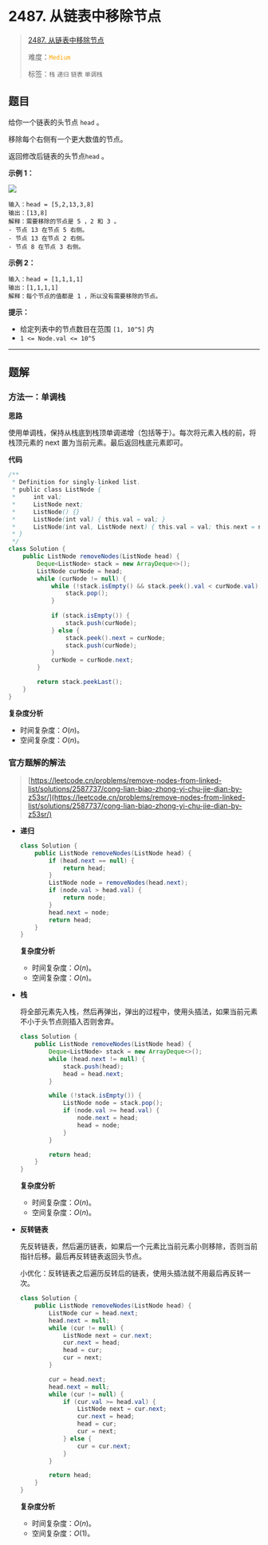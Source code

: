 # 2487. 从链表中移除节点

> [2487. 从链表中移除节点](https://leetcode.cn/problems/remove-nodes-from-linked-list/)
>
> 难度：<font color=orange>`Medium`</font>
>
> 标签：`栈` `递归` `链表` `单调栈`

## 题目

给你一个链表的头节点 `head` 。

移除每个右侧有一个更大数值的节点。

返回修改后链表的头节点`head` 。

**示例 1：**

![](https://assets.leetcode.com/uploads/2022/10/02/drawio.png)

```
输入：head = [5,2,13,3,8]
输出：[13,8]
解释：需要移除的节点是 5 ，2 和 3 。
- 节点 13 在节点 5 右侧。
- 节点 13 在节点 2 右侧。
- 节点 8 在节点 3 右侧。
```

**示例 2：**

```
输入：head = [1,1,1,1]
输出：[1,1,1,1]
解释：每个节点的值都是 1 ，所以没有需要移除的节点。
```

**提示：**

* 给定列表中的节点数目在范围 `[1, 10^5]` 内
* `1 <= Node.val <= 10^5`

--------------------

## 题解

### 方法一：单调栈

**思路**

使用单调栈，保持从栈底到栈顶单调递增（包括等于）。每次将元素入栈的前，将栈顶元素的 next 置为当前元素。最后返回栈底元素即可。

**代码**

```java
/**
 * Definition for singly-linked list.
 * public class ListNode {
 *     int val;
 *     ListNode next;
 *     ListNode() {}
 *     ListNode(int val) { this.val = val; }
 *     ListNode(int val, ListNode next) { this.val = val; this.next = next; }
 * }
 */
class Solution {
    public ListNode removeNodes(ListNode head) {
        Deque<ListNode> stack = new ArrayDeque<>();
        ListNode curNode = head;
        while (curNode != null) {
            while (!stack.isEmpty() && stack.peek().val < curNode.val) {
                stack.pop();
            }
            
            if (stack.isEmpty()) {
                stack.push(curNode);
            } else {
                stack.peek().next = curNode;
                stack.push(curNode);
            }
            curNode = curNode.next;
        }

        return stack.peekLast();
    }
}
```

**复杂度分析**

- 时间复杂度：$O(n)$。
- 空间复杂度：$O(n)$。

### 官方题解的解法

> [https://leetcode.cn/problems/remove-nodes-from-linked-list/solutions/2587737/cong-lian-biao-zhong-yi-chu-jie-dian-by-z53sr/](https://leetcode.cn/problems/remove-nodes-from-linked-list/solutions/2587737/cong-lian-biao-zhong-yi-chu-jie-dian-by-z53sr/)

- **递归**

  ```java
  class Solution {
      public ListNode removeNodes(ListNode head) {
          if (head.next == null) {
              return head;
          }
          ListNode node = removeNodes(head.next);
          if (node.val > head.val) {
              return node;
          }
          head.next = node;
          return head;
      }
  }
  ```

  **复杂度分析**

  - 时间复杂度：$O(n)$。
  - 空间复杂度：$O(n)$。

- **栈**

  将全部元素先入栈，然后再弹出，弹出的过程中，使用头插法，如果当前元素不小于头节点则插入否则舍弃。

  ```java
  class Solution {
      public ListNode removeNodes(ListNode head) {
          Deque<ListNode> stack = new ArrayDeque<>();
          while (head.next != null) {
              stack.push(head);
              head = head.next;
          }
  
          while (!stack.isEmpty()) {
              ListNode node = stack.pop();
              if (node.val >= head.val) {
                  node.next = head;
                  head = node;
              }
          }
  
          return head;
      }
  }
  ```

  **复杂度分析**

  - 时间复杂度：$O(n)$。
  - 空间复杂度：$O(n)$。


- **反转链表**

  先反转链表，然后遍历链表，如果后一个元素比当前元素小则移除，否则当前指针后移。最后再反转链表返回头节点。

  小优化：反转链表之后遍历反转后的链表，使用头插法就不用最后再反转一次。

  ```java
  class Solution {
      public ListNode removeNodes(ListNode head) {
          ListNode cur = head.next;
          head.next = null;
          while (cur != null) {
              ListNode next = cur.next;
              cur.next = head;
              head = cur;
              cur = next;
          }
  
          cur = head.next;
          head.next = null;
          while (cur != null) {
              if (cur.val >= head.val) {
                  ListNode next = cur.next;
                  cur.next = head;
                  head = cur;
                  cur = next;
              } else {
                  cur = cur.next;
              }
          }
  
          return head;
      }
  }
  ```

  **复杂度分析**

  - 时间复杂度：$O(n)$。
  - 空间复杂度：$O(1)$。
